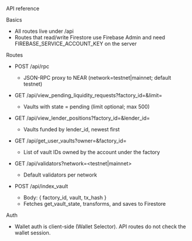 API reference

Basics

- All routes live under /api
- Routes that read/write Firestore use Firebase Admin and need FIREBASE_SERVICE_ACCOUNT_KEY on the server

Routes

- POST /api/rpc
  - JSON-RPC proxy to NEAR (network=testnet|mainnet; default testnet)

- GET /api/view_pending_liquidity_requests?factory_id=<factoryId>&limit=<n>
  - Vaults with state = pending (limit optional; max 500)

- GET /api/view_lender_positions?factory_id=<factoryId>&lender_id=<accountId>
  - Vaults funded by lender_id, newest first

- GET /api/get_user_vaults?owner=<accountId>&factory_id=<factoryId>
  - List of vault IDs owned by the account under the factory

- GET /api/validators?network=<testnet|mainnet>
  - Default validators per network

- POST /api/index_vault
  - Body: { factory_id, vault, tx_hash }
  - Fetches get_vault_state, transforms, and saves to Firestore

Auth

- Wallet auth is client-side (Wallet Selector). API routes do not check the wallet session.
